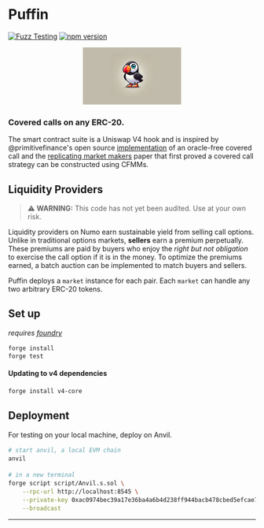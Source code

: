 # Puffin 

[![Fuzz Testing](https://github.com/Uniswap/uniswap-v3-core/actions/workflows/fuzz-testing.yml/badge.svg)](https://github.com/numotrade/numo/actions/workflows/fuzz-testing.yml)
[![npm version](https://img.shields.io/npm/v/@uniswap/v3-core/latest.svg)](https://www.npmjs.com/package/@numotrade/numo/v/latest)

<p align="center">
  <img src="./image/puffin_2.png" alt="Puffin Logo" width="200">
</p>

### Covered calls on any ERC-20.

The smart contract suite is a Uniswap V4 hook and is inspired by @primitivefinance's open source [implementation](https://github.com/primitivefinance/rmm) of an oracle-free covered call and the [replicating market makers](https://arxiv.org/abs/2103.14769) paper that first proved a covered call strategy can be constructed using CFMMs.

## Liquidity Providers

> ⚠️ **WARNING:** This code has not yet been audited. Use at your own risk.

Liquidity providers on Numo earn sustainable yield from selling call options. Unlike in traditional options markets, **sellers** earn a premium perpetually. These premiums are paid by buyers who enjoy the *right but not obligation* to exercise the call option if it is in the money. To optimize the premiums earned, a batch auction can be implemented to match buyers and sellers. 

Puffin deploys a `market` instance for each pair. Each `market` can handle any two arbitrary ERC-20 tokens.

## Set up

*requires [foundry](https://book.getfoundry.sh)*

```
forge install
forge test
```

#### Updating to v4 dependencies

```bash
forge install v4-core
```

## Deployment

For testing on your local machine, deploy on Anvil.

```bash
# start anvil, a local EVM chain
anvil

# in a new terminal
forge script script/Anvil.s.sol \
    --rpc-url http://localhost:8545 \
    --private-key 0xac0974bec39a17e36ba4a6b4d238ff944bacb478cbed5efcae784d7bf4f2ff80 \
    --broadcast
```

---
